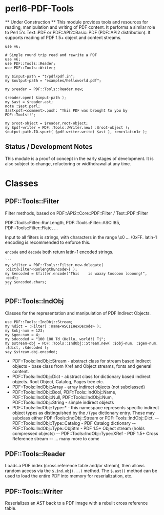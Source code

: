 perl6-PDF-Tools
===============

** Under Construction **  This module provides tools and resources for reading, manipulation and writing of PDF content. It performs a similar role to Perl 5's Text::PDF or PDF::API2::Basic::PDF (PDF::API2 distribution). It supports reading of PDF 1.5+ object and content streams. 

```
use v6;

# Simple round trip read and rewrite a PDF
use v6;
use PDF::Tools::Reader;
use PDF::Tools::Writer;

my $input-path = "t/pdf/pdf.in";
my $output-path = "examples/helloworld.pdf";

my $reader = PDF::Tools::Reader.new;
 
$reader.open( $input-path );
my $ast = $reader.ast;
note :$ast.perl;
$ast<pdf><comment>.push: "This PDF was brought to you by PDF::Tools!!";

my $root-object = $reader.root-object;
my $pdf-writer = PDF::Tools::Writer.new( :$root-object );
$output-path.IO.spurt( $pdf-writer.write( $ast ), :enc<latin1> );
```

## Status / Development Notes

This module is a proof of concept in the early stages of development.  It is also subject to change, refactoring or widthdrawal at any time.

# Classes

## PDF::Tools::Filter

Filter methods, based on PDF::API2::Core::PDF::Filter / Text::PDF::Filter

PDF::Tools::Filter::RunLength, PDF::Tools::Filter::ASCII85, PDF::Tools::Filter::Flate, ...

Input to all filters is strings, with characters in the range \x0 ... \0xFF. latin-1 encoding
is recommended to enforce this.

`encode` and `decode` both return latin-1 encoded strings.

    ```
    my $filter = PDF::Tools::Filter.new-delegate( :dict{Filter<RunlengthEncode>} );
    my $encoded = $filter.encode("This    is waaay toooooo loooong!", :eod);
    say $encoded.chars;
    ```

## PDF::Tools::IndObj

Classes for the representation and manipulation of PDF Indirect Objects.

```
use PDF::Tools::IndObj::Stream;
my %dict = :Filter( :name<ASCIIHexDecode> );
my $obj-num = 123;
my $gen-num = 4;
my $decoded = "100 100 Td (Hello, world!) Tj";
my $stream-obj = PDF::Tools::IndObj::Stream.new( :$obj-num, :$gen-num, :$dict, :$decoded );
say $stream.obj.encoded;
```

- PDF::Tools::IndObj::Stream - abstract class for stream based indirect objects - base class from Xref and Object streams, fonts and general content.
- PDF::Tools::IndObj::Dict - abstract class for dictionary based indirect objects. Root Object, Catalog, Pages tree etc.
- PDF::Tools::IndObj::Array - array indirect objects (not subclassed)
- PDF::Tools::IndObj::Bool, PDF::Tools::IndObj::Name, PDF::Tools::IndObj::Null, PDF::Tools::IndObj::Num, PDF::Tools::IndObj::String - simple indirect objects
- PDF::Tools::IndObj::Type::* - this namespace represents specific indirect object types as distinguished by the `/Type` dictionary entry. These may subclass either PDF::Tools::IndObj::Stream or PDF::Tools::IndObj::Dict.
-- PDF::Tools::IndObj::Type::Catalog - PDF Catalog dictionary
-- PDF::Tools::IndObj::Type::ObjStm - PDF 1.5+ Object stream (holds compressed objects)
-- PDF::Tools::IndObj::Type::XRef - PDF 1.5+ Cross Reference stream
-- ... many more to come

## PDF::Tools::Reader

Loads a PDF index (cross reference table and/or stream), then allows random access via the `$.ind.obj(...)` method. The `$.ast()`
method can be used to load the entire PDF into memory for reserialization, etc.

## PDF::Tools::Writer

Reserializes an AST back to a PDF image with a rebuilt cross reference table.

